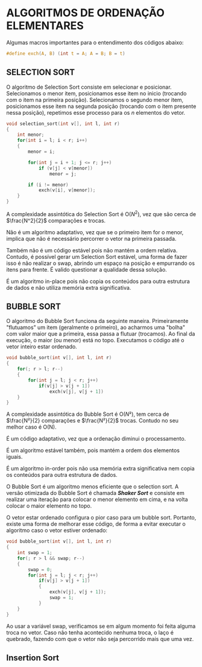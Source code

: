 # ALGORITMOS DE ORDENAÇÃO ELEMENTARES

Algumas macros importantes para o entendimento dos códigos abaixo:

~~~C
#define exch(A, B) (int t = A; A = B; B = t)

~~~



## SELECTION SORT

O algoritmo de Selection Sort consiste em selecionar e posicionar. Selecionamos o menor item, posicionamos esse item no inicio (trocando com o item na primeira posição). Selecionamos o segundo menor item, posicionamos esse item na segunda posição (trocando com o item presente nessa posição), repetimos esse processo para os *n* elementos do vetor.

~~~C
void selection_sort(int v[], int l, int r)
{
    int menor;
    for(int i = l; i < r; i++)
    {
        menor = i;

        for(int j = i + 1; j <= r; j++)
            if (v[j] < v[menor])
                menor = j;

        if (i != menor)
            exch(v[i], v[menor]);
    }
}
~~~

A complexidade assintótica do Selection Sort é O($N^2$), vez que são cerca de $\frac{N^2}{2}$ comparações e trocas.

Não é um algoritmo adaptativo, vez que se o primeiro item for o menor, implica que não é necessário percorrer o vetor na primeira passada.

Também não é um código estável pois não mantém a ordem relativa. Contudo, é possível gerar um Selection Sort estável, uma forma de fazer isso é não realizar o swap, abrindo um espaço na posição e empurrando os itens para frente. É valido questionar a qualidade dessa solução.

É um algoritmo in-place pois não copia os conteúdos para outra estrutura de dados e não utiliza memória extra significativa.

## BUBBLE SORT

O algoritmo do Bubble Sort funciona da seguinte maneira. Primeiramente "flutuamos" um item (geralmente o primeiro), ao acharmos uma "bolha" com valor maior que a primeira, essa passa a flutuar (trocamos). Ao final da execução, o maior (ou menor) está no topo. Executamos o código até o vetor inteiro estar ordenado.

~~~C
void bubble_sort(int v[], int l, int r)
{
    for(; r > l; r--)
    {
        for(int j = l; j < r; j++)
            if(v[j] > v[j + 1])
                exch(v[j], v[j + 1])
    }
}
~~~

A complexidade assintótica do Bubble Sort é O($N²$), tem cerca de $\frac{N²}{2} comparações e $\frac{N²}{2}$ trocas. Contudo no seu melhor caso é O(N).

É um código adaptativo, vez que a ordenação diminui o processamento.

É um algoritmo estável também, pois mantém a ordem dos elementos iguais.

É um algoritmo in-order pois não usa memória extra significativa nem copia os conteúdos para outra estrutura de dados.

O Bubble Sort é um algoritmo menos eficiente que o selection sort. A versão otimizada do Bubble Sort é chamada ***Shaker Sort*** e consiste em realizar uma iteração para colocar o menor elemento em cima, e na volta colocar o maior elemento no topo.

O vetor estar ordenado configura o pior caso para um bubble sort. Portanto, existe uma forma de melhorar esse código, de forma a evitar executar o algoritmo caso o vetor estiver ordenado:

~~~C
void bubble_sort(int v[], int l, int r)
{
    int swap = 1;
    for(; r > l && swap; r--)
    {
        swap = 0;
        for(int j = l; j < r; j++)
            if(v[j] > v[j + 1])
            {
                exch(v[j], v[j + 1]);
                swap = 1;
            }
    }
}
~~~

Ao usar a variável swap, verificamos se em algum momento foi feita alguma troca no vetor. Caso não tenha acontecido nenhuma troca, o laço é quebrado, fazendo com que o vetor não seja percorrido mais que uma vez. 

## Insertion Sort

